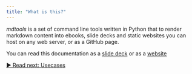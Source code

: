 ```yaml
---
title: "What is this?"
---
```



_mdtools_ is a set of command line tools written in Python that to render markdown content into ebooks, slide decks and static websites you can host on any web server, or as a GitHub page.

You can read this documentation as a [slide deck](https://bboc.github.io/mdtools/slides.html) or as a [website]()

<div class="bottom-nav">
<a href="usecases.html" title="">▶ Read next: Usecases</a>
</div>


<script type="text/javascript">
Mousetrap.bind('g n', function() {
    window.location.href = 'usecases.html';
    return false;
});
</script>

